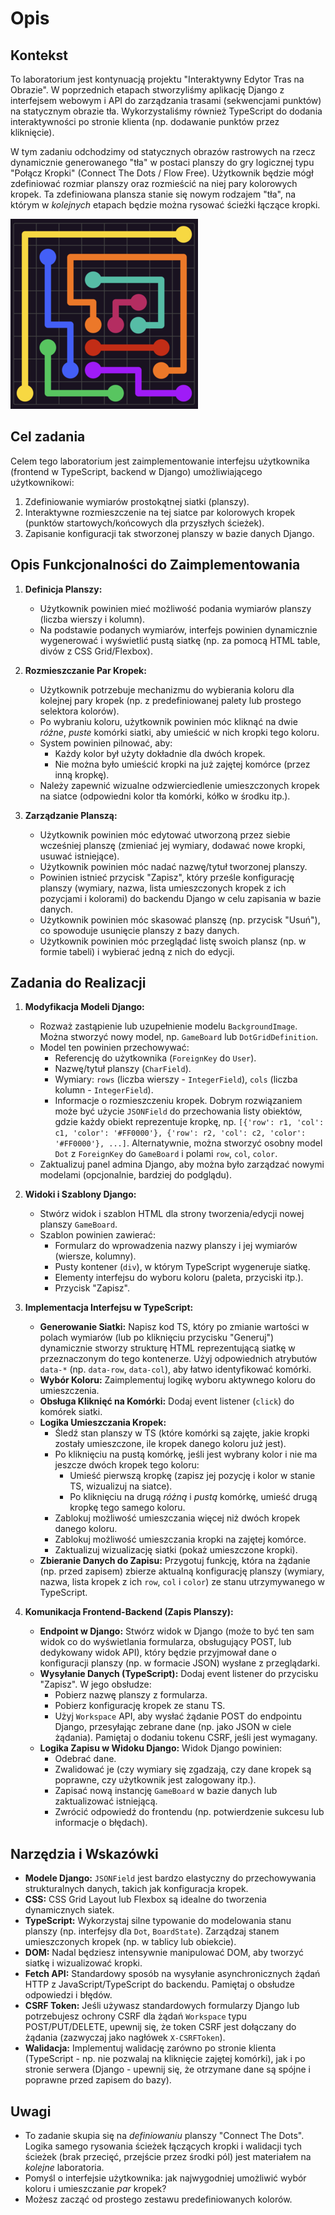 # Opis

## Kontekst

To laboratorium jest kontynuacją projektu "Interaktywny Edytor Tras na Obrazie". W poprzednich etapach stworzyliśmy aplikację Django z interfejsem webowym i API do zarządzania trasami (sekwencjami punktów) na statycznym obrazie tła. Wykorzystaliśmy również TypeScript do dodania interaktywności po stronie klienta (np. dodawanie punktów przez kliknięcie).

W tym zadaniu odchodzimy od statycznych obrazów rastrowych na rzecz dynamicznie generowanego "tła" w postaci planszy do gry logicznej typu "Połącz Kropki" (Connect The Dots / Flow Free). Użytkownik będzie mógł zdefiniować rozmiar planszy oraz rozmieścić na niej pary kolorowych kropek. Ta zdefiniowana plansza stanie się nowym rodzajem "tła", na którym w *kolejnych* etapach będzie można rysować ścieżki łączące kropki.

![Przykład planszy do gry](lab9_board.png)

## Cel zadania

Celem tego laboratorium jest zaimplementowanie interfejsu użytkownika (frontend w TypeScript, backend w Django) umożliwiającego użytkownikowi:

1.  Zdefiniowanie wymiarów prostokątnej siatki (planszy).
2.  Interaktywne rozmieszczenie na tej siatce par kolorowych kropek (punktów startowych/końcowych dla przyszłych ścieżek).
3.  Zapisanie konfiguracji tak stworzonej planszy w bazie danych Django.

## Opis Funkcjonalności do Zaimplementowania

1.  **Definicja Planszy:**
    * Użytkownik powinien mieć możliwość podania wymiarów planszy (liczba wierszy i kolumn).
    * Na podstawie podanych wymiarów, interfejs powinien dynamicznie wygenerować i wyświetlić pustą siatkę (np. za pomocą HTML table, divów z CSS Grid/Flexbox).

2.  **Rozmieszczanie Par Kropek:**
    * Użytkownik potrzebuje mechanizmu do wybierania koloru dla kolejnej pary kropek (np. z predefiniowanej palety lub prostego selektora kolorów).
    * Po wybraniu koloru, użytkownik powinien móc kliknąć na dwie *różne*, *puste* komórki siatki, aby umieścić w nich kropki tego koloru.
    * System powinien pilnować, aby:
        * Każdy kolor był użyty dokładnie dla dwóch kropek.
        * Nie można było umieścić kropki na już zajętej komórce (przez inną kropkę).
    * Należy zapewnić wizualne odzwierciedlenie umieszczonych kropek na siatce (odpowiedni kolor tła komórki, kółko w środku itp.).

3.  **Zarządzanie Planszą:**
    * Użytkownik powinien móc edytować utworzoną przez siebie wcześniej planszę (zmieniać jej wymiary, dodawać nowe kropki, usuwać istniejące).
    * Użytkownik powinien móc nadać nazwę/tytuł tworzonej planszy.
    * Powinien istnieć przycisk "Zapisz", który prześle konfigurację planszy (wymiary, nazwa, lista umieszczonych kropek z ich pozycjami i kolorami) do backendu Django w celu zapisania w bazie danych.
    * Użytkownik powinien móc skasować planszę (np. przycisk "Usuń"), co spowoduje usunięcie planszy z bazy danych.
    * Użytkownik powinien móc przeglądać listę swoich plansz (np. w formie tabeli) i wybierać jedną z nich do edycji.

## Zadania do Realizacji

1.  **Modyfikacja Modeli Django:**
    * Rozważ zastąpienie lub uzupełnienie modelu `BackgroundImage`. Można stworzyć nowy model, np. `GameBoard` lub `DotGridDefinition`.
    * Model ten powinien przechowywać:
        * Referencję do użytkownika (`ForeignKey` do `User`).
        * Nazwę/tytuł planszy (`CharField`).
        * Wymiary: `rows` (liczba wierszy - `IntegerField`), `cols` (liczba kolumn - `IntegerField`).
        * Informacje o rozmieszczeniu kropek. Dobrym rozwiązaniem może być użycie `JSONField` do przechowania listy obiektów, gdzie każdy obiekt reprezentuje kropkę, np. `[{'row': r1, 'col': c1, 'color': '#FF0000'}, {'row': r2, 'col': c2, 'color': '#FF0000'}, ...]`. Alternatywnie, można stworzyć osobny model `Dot` z `ForeignKey` do `GameBoard` i polami `row`, `col`, `color`.
    * Zaktualizuj panel admina Django, aby można było zarządzać nowymi modelami (opcjonalnie, bardziej do podglądu).

2.  **Widoki i Szablony Django:**
    * Stwórz widok i szablon HTML dla strony tworzenia/edycji nowej planszy `GameBoard`.
    * Szablon powinien zawierać:
        * Formularz do wprowadzenia nazwy planszy i jej wymiarów (wiersze, kolumny).
        * Pusty kontener (`div`), w którym TypeScript wygeneruje siatkę.
        * Elementy interfejsu do wyboru koloru (paleta, przyciski itp.).
        * Przycisk "Zapisz".

3.  **Implementacja Interfejsu w TypeScript:**
    * **Generowanie Siatki:** Napisz kod TS, który po zmianie wartości w polach wymiarów (lub po kliknięciu przycisku "Generuj") dynamicznie stworzy strukturę HTML reprezentującą siatkę w przeznaczonym do tego kontenerze. Użyj odpowiednich atrybutów `data-*` (np. `data-row`, `data-col`), aby łatwo identyfikować komórki.
    * **Wybór Koloru:** Zaimplementuj logikę wyboru aktywnego koloru do umieszczenia.
    * **Obsługa Kliknięć na Komórki:** Dodaj event listener (`click`) do komórek siatki.
    * **Logika Umieszczania Kropek:**
        * Śledź stan planszy w TS (które komórki są zajęte, jakie kropki zostały umieszczone, ile kropek danego koloru już jest).
        * Po kliknięciu na pustą komórkę, jeśli jest wybrany kolor i nie ma jeszcze dwóch kropek tego koloru:
            * Umieść pierwszą kropkę (zapisz jej pozycję i kolor w stanie TS, wizualizuj na siatce).
            * Po kliknięciu na drugą *różną* i *pustą* komórkę, umieść drugą kropkę tego samego koloru.
        * Zablokuj możliwość umieszczania więcej niż dwóch kropek danego koloru.
        * Zablokuj możliwość umieszczania kropki na zajętej komórce.
        * Zaktualizuj wizualizację siatki (pokaż umieszczone kropki).
    * **Zbieranie Danych do Zapisu:** Przygotuj funkcję, która na żądanie (np. przed zapisem) zbierze aktualną konfigurację planszy (wymiary, nazwa, lista kropek z ich `row`, `col` i `color`) ze stanu utrzymywanego w TypeScript.

4.  **Komunikacja Frontend-Backend (Zapis Planszy):**
    * **Endpoint w Django:** Stwórz widok w Django (może to być ten sam widok co do wyświetlania formularza, obsługujący POST, lub dedykowany widok API), który będzie przyjmował dane o konfiguracji planszy (np. w formacie JSON) wysłane z przeglądarki.
    * **Wysyłanie Danych (TypeScript):** Dodaj event listener do przycisku "Zapisz". W jego obsłudze:
        * Pobierz nazwę planszy z formularza.
        * Pobierz konfigurację kropek ze stanu TS.
        * Użyj `Workspace` API, aby wysłać żądanie POST do endpointu Django, przesyłając zebrane dane (np. jako JSON w ciele żądania). Pamiętaj o dodaniu tokenu CSRF, jeśli jest wymagany.
    * **Logika Zapisu w Widoku Django:** Widok Django powinien:
        * Odebrać dane.
        * Zwalidować je (czy wymiary się zgadzają, czy dane kropek są poprawne, czy użytkownik jest zalogowany itp.).
        * Zapisać nową instancję `GameBoard` w bazie danych lub zaktualizować istniejącą.
        * Zwrócić odpowiedź do frontendu (np. potwierdzenie sukcesu lub informacje o błędach).

## Narzędzia i Wskazówki

* **Modele Django:** `JSONField` jest bardzo elastyczny do przechowywania strukturalnych danych, takich jak konfiguracja kropek.
* **CSS:** CSS Grid Layout lub Flexbox są idealne do tworzenia dynamicznych siatek.
* **TypeScript:** Wykorzystaj silne typowanie do modelowania stanu planszy (np. interfejsy dla `Dot`, `BoardState`). Zarządzaj stanem umieszczonych kropek (np. w tablicy lub obiekcie).
* **DOM:** Nadal będziesz intensywnie manipulować DOM, aby tworzyć siatkę i wizualizować kropki.
* **Fetch API:** Standardowy sposób na wysyłanie asynchronicznych żądań HTTP z JavaScript/TypeScript do backendu. Pamiętaj o obsłudze odpowiedzi i błędów.
* **CSRF Token:** Jeśli używasz standardowych formularzy Django lub potrzebujesz ochrony CSRF dla żądań `Workspace` typu POST/PUT/DELETE, upewnij się, że token CSRF jest dołączany do żądania (zazwyczaj jako nagłówek `X-CSRFToken`).
* **Walidacja:** Implementuj walidację zarówno po stronie klienta (TypeScript - np. nie pozwalaj na kliknięcie zajętej komórki), jak i po stronie serwera (Django - upewnij się, że otrzymane dane są spójne i poprawne przed zapisem do bazy).

## Uwagi

* To zadanie skupia się na *definiowaniu* planszy "Connect The Dots". Logika samego rysowania ścieżek łączących kropki i walidacji tych ścieżek (brak przecięć, przejście przez środki pól) jest materiałem na *kolejne* laboratoria.
* Pomyśl o interfejsie użytkownika: jak najwygodniej umożliwić wybór koloru i umieszczanie *par* kropek?
* Możesz zacząć od prostego zestawu predefiniowanych kolorów.
